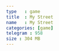 ```yaml
---
type   : game
title  : My Street
name   : My Street
categories: [game]
telegram : 958
size : 304 MB
---
```




